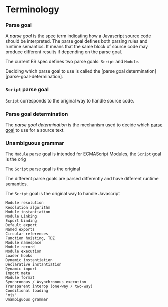 # Terminology


### Parse goal
[parse-goal]: #parse-goal

A _parse goal_ is the spec term indicating how a Javascript source code should be interpreted.
The parse goal defines both parsing rules and runtime semantics.
It means that the same block of source code may produce different results if depending on the parse goal.

The current ES spec defines two parse goals: `Script` and `Module`.

Deciding which parse goal to use is called the [parse goal determination][parse-goal-determination].

### `Script` parse goal

`Script` corresponds to the original way to handle source code.


### Parse goal determination

The _parse goal determination_ is the mechanism used to decide which [parse goal][parse-goal] to use for a source text.

### Unambiguous grammar







The `Module` parse goal is intended for ECMAScript Modules, the `Script` goal is the orig


The `Script` parse goal is the original 


The different parse goals are parsed differently and have different runtime semantics.



The `Script` goal is the original way to handle Javascript













    Module resolution
    Resolution algorithm
    Module instantiation
    Module Linking
    Export binding
    Default export
    Named exports
    Circular references
    Function hoisting, TDZ
    Module namespace
    Module record
    Module execution
    Loader hooks
    Dynamic instantiation
    Declarative instantiation
    Dynamic import
    Import meta
    Module format
    Synchronous / Asynchronous execution
    Transparent interop (one-way / two-way)
    Conditional loading
    "mjs"
    Unambiguous grammar




